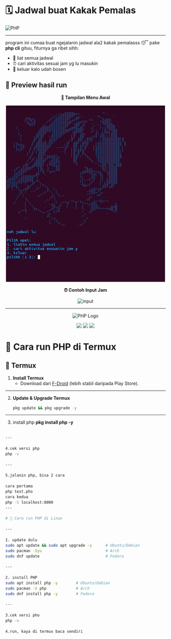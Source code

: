 # 🗓️ Jadwal buat Kakak Pemalas  

![PHP](https://img.shields.io/badge/PHP-777BB4?logo=php&logoColor=white&style=for-the-badge)  

---

program ini cumaa buat ngejalanin jadwal ala2 kakak pemalasss 😴 pake **php cli** gituu, fiturnya ga ribet sihh:  
- 📖 liat semua jadwal  
- ⏰ cari aktivitas sesuai jam yg lu masukin  
- 🚪 keluar kalo udah bosen  

## 📸 Preview hasil run  

<p align="center">  
  <b>📌 Tampilan Menu Awal</b><br><br>  
  <img src="assets/preview.jpg" alt="menu" width="500">  
</p>  

<p align="center">  
  <b>⏰ Contoh Input Jam</b><br><br>  
  <img src="assets/preview%02.jpg" alt="input" width="500">  
</p>

---

<p align="center">
  <img src="https://www.php.net/images/logos/new-php-logo.svg" alt="PHP Logo" width="150"/>
</p>

<p align="center">
  <img src="https://img.shields.io/badge/Language-PHP-777BB4?style=for-the-badge&logo=php&logoColor=white"/>
  <img src="https://img.shields.io/badge/Terminal-Termux-000000?style=for-the-badge&logo=android&logoColor=green"/>
  <img src="https://img.shields.io/badge/System-Linux-FCC624?style=for-the-badge&logo=linux&logoColor=black"/>
</p>

# 🚀 Cara run PHP di Termux 

## 📱 Termux

1. **Install Termux**  
   - Download dari [F-Droid](https://f-droid.org/packages/com.termux/) (lebih stabil daripada Play Store).  

---

2. **Update & Upgrade Termux**  
   ```bash
   pkg update && pkg upgrade -y

---

3. install php 
**pkg install php -y**
```bash

---

4.cek versi php
php -v

---

5.jalanin php, bisa 2 cara 

cara pertama
php test.pho
cara kedua 
php -S localhost:8000
---

# 🚀 Cara run PHP di Linux

---

1. update dulu
sudo apt update && sudo apt upgrade -y      # Ubuntu/Debian
sudo pacman -Syu                            # Arch
sudo dnf update                             # Fedora

---

2. install PHP 
sudo apt install php -y        # Ubuntu/Debian
sudo pacman -S php             # Arch
sudo dnf install php -y        # Fedora

---

3.cek versi pho
php -v

4.run, kaya di termux baca sendiri 
